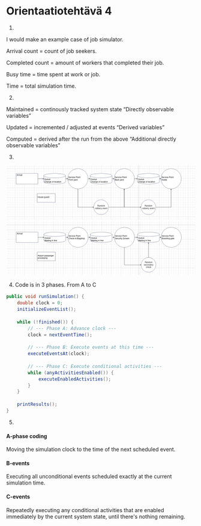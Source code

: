 # Orientaatiotehtävä 4
1.  
I would make an example case of job simulator.  

Arrival count = count of job seekers. 

Completed count = amount of workers that completed their job.

Busy time = time spent at work or job.

Time = total simulation time.

2.  
Maintained = continously tracked system state 
“Directly observable variables” 

Updated = incremented / adjusted at events 
“Derived variables” 

Computed = derived after the run from the above 
“Additional directly observable variables”

3. 
![House guard](<Screenshot from 2025-09-08 17-05-41.png>)
![Airport passanger processing](<Screenshot from 2025-09-08 17-05-50.png>)

4. Code is in 3 phases. From A to C

```java
public void runSimulation() {
    double clock = 0;
    initializeEventList();

    while (!finished()) {
        // --- Phase A: Advance clock ---
        clock = nextEventTime();

        // --- Phase B: Execute events at this time ---
        executeEventsAt(clock);

        // --- Phase C: Execute conditional activities ---
        while (anyActivitiesEnabled()) {
            executeEnabledActivities();
        }
    }

    printResults();
}
```
5. 
#### A-phase coding
Moving the simulation clock to the time of the next scheduled event.
#### B-events
Executing all unconditional events scheduled exactly at the current simulation time.
#### C-events
Repeatedly executing any conditional activities that are enabled immediately by the current system state, until there's nothing remaining.